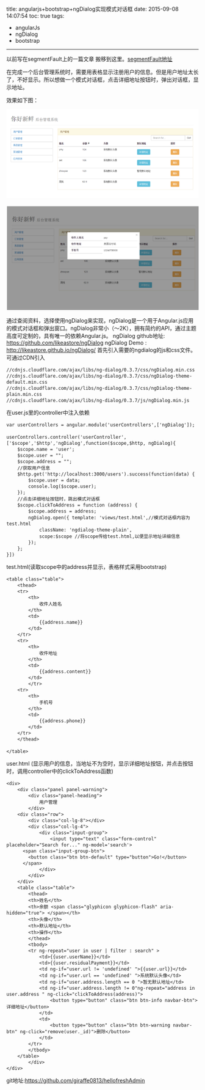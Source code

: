 title: angularjs+bootstrap+ngDialog实现模式对话框
date: 2015-09-08 14:07:54
toc: true
tags:
 - angularJs
 - ngDialog
 - bootstrap
---

以前写在segmentFault上的一篇文章 搬移到这里。[segmentFault地址](http://segmentfault.com/a/1190000003721467)

在完成一个后台管理系统时，需要用表格显示注册用户的信息。但是用户地址太长了，不好显示。所以想做一个模式对话框，点击详细地址按钮时，弹出对话框，显示地址。
<!--more-->
效果如下图：

![图片描述][1]


![图片描述][2]


  [1]: /images/1.jpg
  [2]: /images/2.jpg

通过查阅资料，选择使用ngDialog来实现，ngDialog是一个用于Angular.js应用的模式对话框和弹出窗口。ngDialog非常小（〜2K），拥有简约的API，通过主题高度可定制的，具有唯一的依赖Angular.js。
ngDialog github地址:   https://github.com/likeastore/ngDialog
ngDialog Demo : http://likeastore.github.io/ngDialog/
首先引入需要的ngdialog的js和css文件。
可通过CDN引入

```
//cdnjs.cloudflare.com/ajax/libs/ng-dialog/0.3.7/css/ngDialog.min.css  
//cdnjs.cloudflare.com/ajax/libs/ng-dialog/0.3.7/css/ngDialog-theme-default.min.css  
//cdnjs.cloudflare.com/ajax/libs/ng-dialog/0.3.7/css/ngDialog-theme-plain.min.css  
//cdnjs.cloudflare.com/ajax/libs/ng-dialog/0.3.7/js/ngDialog.min.js  
```
在user.js里的controller中注入依赖

```
var userControllers = angular.module('userControllers',['ngDialog']);  
  
userControllers.controller('userController',['$scope','$http','ngDialog',function($scope,$http, ngDialog){  
    $scope.name = 'user';  
    $scope.user = "";  
    $scope.address = "";  
    //获取用户信息  
    $http.get('http://localhost:3000/users').success(function(data) {  
        $scope.user = data;  
        console.log($scope.user);  
    });  
    //点击详细地址按钮时，跳出模式对话框  
    $scope.clickToAddress = function (address) {  
        $scope.address = address;  
        ngDialog.open({ template: 'views/test.html',//模式对话框内容为test.html  
            className: 'ngdialog-theme-plain',  
            scope:$scope //将scope传给test.html,以便显示地址详细信息  
        });  
    };  
}]) 
```

test.html(读取scope中的address并显示，表格样式采用bootstrap)


```
<table class="table">  
    <thead>  
    <tr>  
        <th>  
            收件人姓名  
        </th>  
        <td>  
            {{address.name}}  
        </td>  
    </tr>  
    <tr>  
        <th>  
            收件地址  
        </th>  
        <td>  
            {{address.content}}  
        </td>  
        </tr>  
    <tr>  
        <th>  
            手机号  
        </th>  
        <td>  
            {{address.phone}}  
        </td>  
    </tr>  
    </thead>  
  
</table>  
```

user.html (显示用户的信息，当地址不为空时，显示详细地址按钮，并点击按钮时，调用controller中的clickToAddress函数)

```
<div>  
    <div class="panel panel-warning">  
        <div class="panel-heading">  
            用户管理  
        </div>  
    <div class="row">  
        <div class="col-lg-8"></div>  
        <div class="col-lg-4">  
            <div class="input-group">  
                <input type="text" class="form-control" placeholder="Search for..." ng-model='search'>  
      <span class="input-group-btn">  
        <button class="btn btn-default" type="button">Go!</button>  
      </span>  
            </div>  
        </div>  
    </div>  
    <table class="table">  
        <thead>  
        <th>姓名</th>  
        <th>余额 <span class="glyphicon glyphicon-flash" aria-hidden="true"> </span></th>  
        <th>头像</th>  
        <th>默认地址</th>  
        <th>操作</th>  
        </thead>  
        <tbody>  
        <tr ng-repeat="user in user | filter : search" >  
            <td>{{user.userName}}</td>  
            <td>{{user.residualPayment}}</td>  
            <td ng-if="user.url != 'undefined' ">{{user.url}}</td>  
            <td ng-if="user.url == 'undefined' ">系统默认头像</td>  
            <td ng-if="user.address.length == 0 ">暂无默认地址</td>  
            <td ng-if="user.address.length != 0"ng-repeat="address in user.address " ng-click="clickToAddress(address)">  
                <button type="button" class="btn btn-info navbar-btn">详细地址</button>  
            </td>  
            <td>  
                <button type="button" class="btn btn-warning navbar-btn" ng-click="remove(user._id)">删除</button>  
            </td>  
        </tr>  
        </tbody>  
    </table>  
        </div>  
</div>  
```

git地址:https://github.com/giraffe0813/hellofreshAdmin
